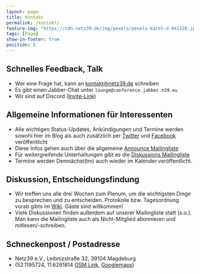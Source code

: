 ```yaml
---
layout: page
title: Kontakt
permalink: /kontakt/
feature-img: "https://cdn.netz39.de/img/pexels/pexels-karol-d-841228.jpg"
tags: [Page]
show-in-footer: true
position: 8
---
```


## Schnelles Feedback, Talk

- Wer eine Frage hat, kann an <kontakt@netz39.de> schreiben
- Es gibt einen Jabber-Chat unter `lounge@conference.jabber.n39.eu`
- Wir sind auf Discord ([Invite-Link](https://discord.netz39.de))

## Allgemeine Informationen für Interessenten

- Alle wichtigen Status-Updates, Ankündigungen und Termine werden sowohl hier im Blog als auch zusätzlich per [Twitter](https://twitter.com/netz39) und [Facebook](https://www.facebook.com/pg/Netz39/events/) veröffentlicht
- Diese Infos gehen auch über die allgemeine [Announce Mailingliste](https://lists.netz39.de/listinfo/netz39-announce)
- Für weitergreifende Unterhaltungen gibt es die [Diskussions Mailingliste](https://lists.netz39.de/listinfo/netz39-list)
- Termine werden Demnächst(tm) auch wieder im Kalender veröffentlicht.

## Diskussion, Entscheidungsfindung

- Wir treffen uns alle drei Wochen zum Plenum, um die wichtigsten Dinge zu besprechen und zu entscheiden. Protokolle bzw. Tagesordnung vorab gibts im [Wiki](https://wiki.netz39.de/stammtisch:stammtisch). Gäste sind willkommen!
- Viele Diskussionen finden außerdem auf unserer Mailingliste statt (s.o.). Man kann die Mailingliste auch als Nicht-Mitglied abonnieren und mitlesen/-schreiben.

## Schneckenpost / Postadresse

- Netz39 e.V., Leibnizstraße 32, 39104 Magdeburg
- (52.1195724, 11.6291814 [OSM Link](https://www.openstreetmap.org/?mlat=52.1195724&mlon=11.6291814&zoom=15&layers=B000FTF), [Googlemaps](https://maps.google.com/?q=52.1195724,11.6291814))
